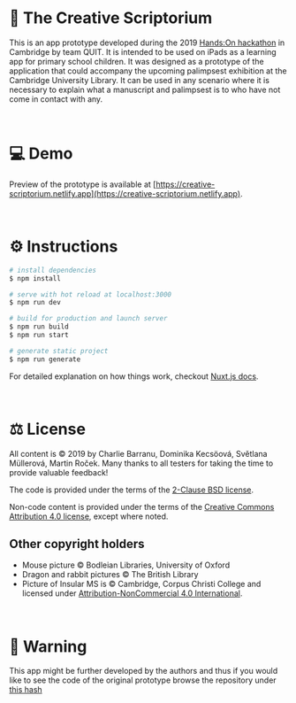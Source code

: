 # 📜 The Creative Scriptorium

This is an app prototype developed during the 2019 [Hands:On hackathon](https://projects.history.qmul.ac.uk/handson/) in Cambridge by team QUIT. It is intended to be used on iPads as
a learning app for primary school children. It was designed as a prototype of the application that could accompany the upcoming palimpsest exhibition at the Cambridge University Library. It can be used in any scenario where it is necessary to explain what a manuscript and palimpsest is to who have not come in contact with any.

<br>

# 💻 Demo

Preview of the prototype is available at [https://creative-scriptorium.netlify.app](https://creative-scriptorium.netlify.app).

<br>

# ⚙ Instructions

``` bash
# install dependencies
$ npm install

# serve with hot reload at localhost:3000
$ npm run dev

# build for production and launch server
$ npm run build
$ npm run start

# generate static project
$ npm run generate
```

For detailed explanation on how things work, checkout [Nuxt.js docs](https://nuxtjs.org).

<br>

# ⚖ License
All content is © 2019 by Charlie Barranu, Dominika Kecsöová, Světlana Müllerová, Martin Roček. Many thanks to all testers for taking the time to provide valuable feedback!

The code is provided under the terms of the [2-Clause BSD license](LICENSE.md).

Non-code content is provided under the terms of the [Creative Commons Attribution 4.0 license](https://creativecommons.org/licenses/by/4.0/), except where noted.

## Other copyright holders
* Mouse picture © Bodleian Libraries, University of Oxford
* Dragon and rabbit pictures © The British Library
* Picture of Insular MS is © Cambridge, Corpus Christi College and licensed under [Attribution-NonCommercial 4.0 International](https://creativecommons.org/licenses/by/4.0/).

<br>

# 👾 Warning
This app might be further developed by the authors and thus if you would like to see the code of the original prototype browse the repository under [this hash](https://github.com/silencesys/hands-on-quit/tree/7188c7e1f0870f506142c2dd0d5df149207cf21e)
